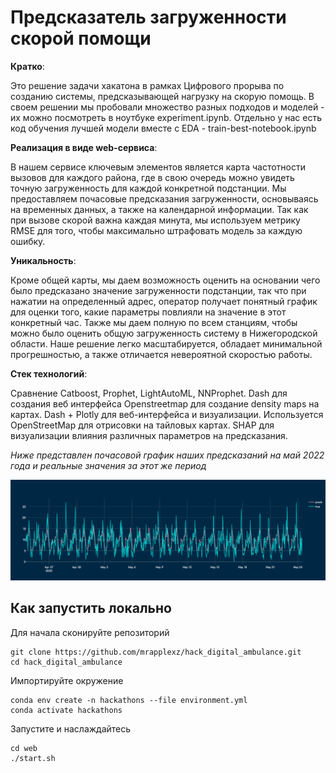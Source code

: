 # Предсказатель загруженности скорой помощи

**Кратко**:

Это решение задачи хакатона в рамках Цифрового прорыва по созданию системы, предсказывающей нагрузку на скорую помощь. В своем решении мы пробовали множество разных подходов и моделей - их можно посмотреть в ноутбуке experiment.ipynb. Отдельно у нас есть код обучения лучшей модели вместе с EDA - train-best-notebook.ipynb

**Реализация в виде web-сервиса**:

В нашем сервисе ключевым элементов является карта частотности вызовов для каждого района, где в свою очередь можно увидеть точную загруженность для каждой конкретной подстанции. Мы предоставляем почасовые предсказания загруженности, основываясь на временных данных, а также на календарной информации. Так как при вызове скорой важна каждая минута, мы используем метрику RMSE для того, чтобы максимально штрафовать модель за каждую ошибку. 

**Уникальность**:

Кроме общей карты, мы даем возможность оценить на основании чего было предсказано значение загруженности подстанции, так что при нажатии на определенный адрес, оператор получает понятный график для оценки того, какие параметры повлияли на значение в этот конкретный час. Также мы даем полную по всем станциям, чтобы можно было оценить общую загруженность систему в Нижегородской области. Наше решение легко масштабируется, обладает минимальной прогрешностью, а также отличается невероятной скоростью работы.

**Стек технологий**:

Сравнение Catboost, Prophet, LightAutoML, NNProphet. Dash для создания веб интерфейса Openstreetmap для создание density maps на картах. Dash + Plotly для веб-интерфейса и визуализации. Используется OpenStreetMap для отрисовки на тайловых картах. SHAP для визуализации влияния различных параметров на предсказания.


*Ниже представлен почасовой график наших предсказаний на май 2022 года и реальные значения за этот же период*

![](res_graphic.png)

## Как запустить локально

Для начала сконируйте репозиторий

```
git clone https://github.com/mrapplexz/hack_digital_ambulance.git
cd hack_digital_ambulance
```

Импортируйте окружение
```
conda env create -n hackathons --file environment.yml
conda activate hackathons
```

Запустите и наслаждайтесь
```
cd web
./start.sh
```
